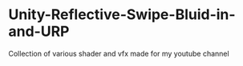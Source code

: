 # Unity-Reflective-Swipe-Bluid-in-and-URP
Collection of various shader and vfx made for my youtube channel
